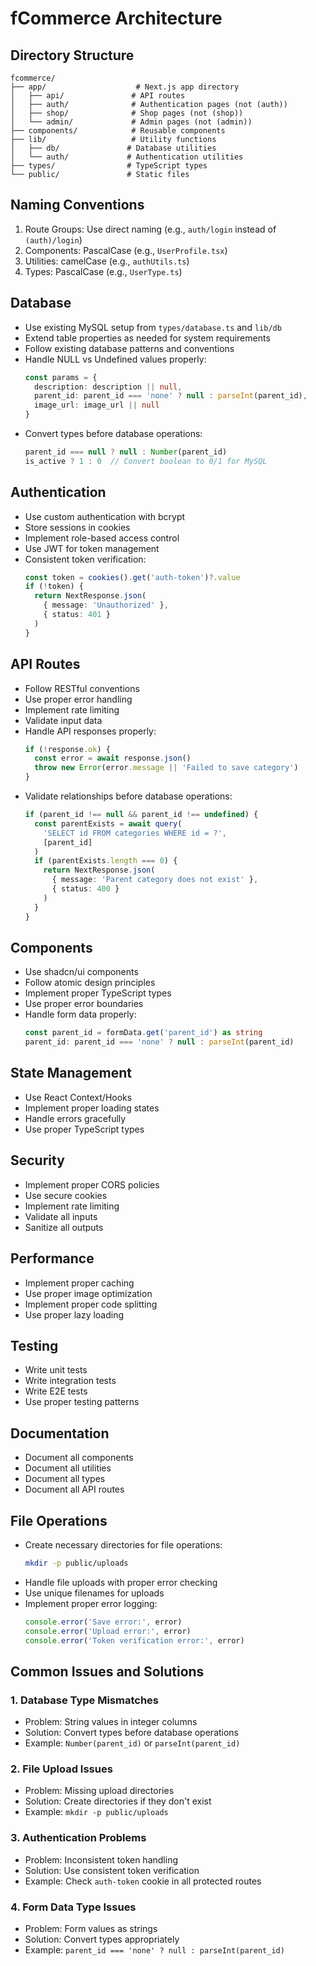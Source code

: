 # fCommerce Architecture

## Directory Structure
```
fcommerce/
├── app/                    # Next.js app directory
│   ├── api/               # API routes
│   ├── auth/              # Authentication pages (not (auth))
│   ├── shop/              # Shop pages (not (shop))
│   └── admin/             # Admin pages (not (admin))
├── components/            # Reusable components
├── lib/                   # Utility functions
│   ├── db/               # Database utilities
│   └── auth/             # Authentication utilities
├── types/                # TypeScript types
└── public/               # Static files
```

## Naming Conventions
1. Route Groups: Use direct naming (e.g., `auth/login` instead of `(auth)/login`)
2. Components: PascalCase (e.g., `UserProfile.tsx`)
3. Utilities: camelCase (e.g., `authUtils.ts`)
4. Types: PascalCase (e.g., `UserType.ts`)

## Database
- Use existing MySQL setup from `types/database.ts` and `lib/db`
- Extend table properties as needed for system requirements
- Follow existing database patterns and conventions
- Handle NULL vs Undefined values properly:
  ```typescript
  const params = {
    description: description || null,
    parent_id: parent_id === 'none' ? null : parseInt(parent_id),
    image_url: image_url || null
  }
  ```
- Convert types before database operations:
  ```typescript
  parent_id === null ? null : Number(parent_id)
  is_active ? 1 : 0  // Convert boolean to 0/1 for MySQL
  ```

## Authentication
- Use custom authentication with bcrypt
- Store sessions in cookies
- Implement role-based access control
- Use JWT for token management
- Consistent token verification:
  ```typescript
  const token = cookies().get('auth-token')?.value
  if (!token) {
    return NextResponse.json(
      { message: 'Unauthorized' },
      { status: 401 }
    )
  }
  ```

## API Routes
- Follow RESTful conventions
- Use proper error handling
- Implement rate limiting
- Validate input data
- Handle API responses properly:
  ```typescript
  if (!response.ok) {
    const error = await response.json()
    throw new Error(error.message || 'Failed to save category')
  }
  ```
- Validate relationships before database operations:
  ```typescript
  if (parent_id !== null && parent_id !== undefined) {
    const parentExists = await query(
      'SELECT id FROM categories WHERE id = ?',
      [parent_id]
    )
    if (parentExists.length === 0) {
      return NextResponse.json(
        { message: 'Parent category does not exist' },
        { status: 400 }
      )
    }
  }
  ```

## Components
- Use shadcn/ui components
- Follow atomic design principles
- Implement proper TypeScript types
- Use proper error boundaries
- Handle form data properly:
  ```typescript
  const parent_id = formData.get('parent_id') as string
  parent_id: parent_id === 'none' ? null : parseInt(parent_id)
  ```

## State Management
- Use React Context/Hooks
- Implement proper loading states
- Handle errors gracefully
- Use proper TypeScript types

## Security
- Implement proper CORS policies
- Use secure cookies
- Implement rate limiting
- Validate all inputs
- Sanitize all outputs

## Performance
- Implement proper caching
- Use proper image optimization
- Implement proper code splitting
- Use proper lazy loading

## Testing
- Write unit tests
- Write integration tests
- Write E2E tests
- Use proper testing patterns

## Documentation
- Document all components
- Document all utilities
- Document all types
- Document all API routes

## File Operations
- Create necessary directories for file operations:
  ```bash
  mkdir -p public/uploads
  ```
- Handle file uploads with proper error checking
- Use unique filenames for uploads
- Implement proper error logging:
  ```typescript
  console.error('Save error:', error)
  console.error('Upload error:', error)
  console.error('Token verification error:', error)
  ```

## Common Issues and Solutions

### 1. Database Type Mismatches
- Problem: String values in integer columns
- Solution: Convert types before database operations
- Example: `Number(parent_id)` or `parseInt(parent_id)`

### 2. File Upload Issues
- Problem: Missing upload directories
- Solution: Create directories if they don't exist
- Example: `mkdir -p public/uploads`

### 3. Authentication Problems
- Problem: Inconsistent token handling
- Solution: Use consistent token verification
- Example: Check `auth-token` cookie in all protected routes

### 4. Form Data Type Issues
- Problem: Form values as strings
- Solution: Convert types appropriately
- Example: `parent_id === 'none' ? null : parseInt(parent_id)` 